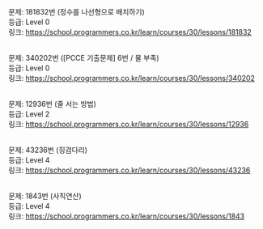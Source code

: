 문제: 181832번 (정수를 나선형으로 배치하기) <br/>
등급: Level 0 <br/>
링크: https://school.programmers.co.kr/learn/courses/30/lessons/181832 <br/>
 <br/>

문제: 340202번 ([PCCE 기출문제] 6번 / 물 부족) <br/>
등급: Level 0 <br/>
링크: https://school.programmers.co.kr/learn/courses/30/lessons/340202 <br/>
 <br/>

문제: 12936번 (줄 서는 방법) <br/>
등급: Level 2 <br/>
링크: https://school.programmers.co.kr/learn/courses/30/lessons/12936 <br/>
 <br/>

문제: 43236번 (징검다리) <br/>
등급: Level 4 <br/>
링크: https://school.programmers.co.kr/learn/courses/30/lessons/43236 <br/>
 <br/>

문제: 1843번 (사칙연산) <br/>
등급: Level 4 <br/>
링크: https://school.programmers.co.kr/learn/courses/30/lessons/1843 <br/>
